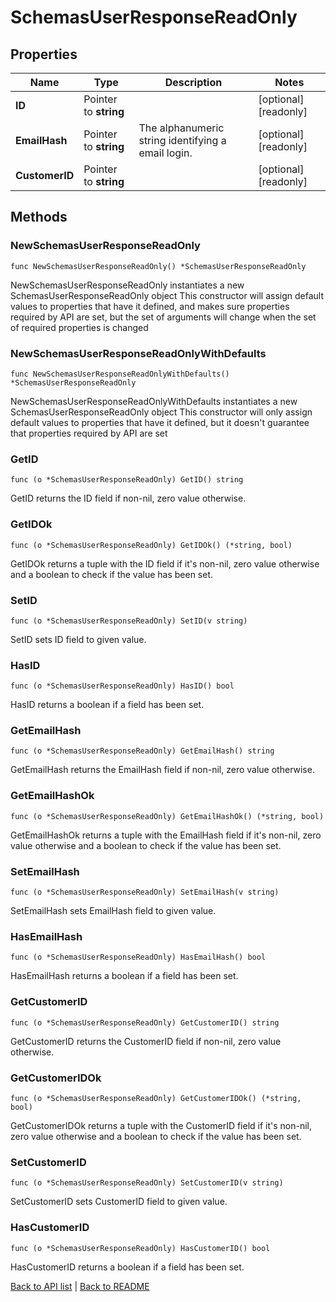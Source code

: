 # SchemasUserResponseReadOnly

## Properties

Name | Type | Description | Notes
------------ | ------------- | ------------- | -------------
**ID** | Pointer to **string** |  | [optional] [readonly] 
**EmailHash** | Pointer to **string** | The alphanumeric string identifying a email login. | [optional] [readonly] 
**CustomerID** | Pointer to **string** |  | [optional] [readonly] 

## Methods

### NewSchemasUserResponseReadOnly

`func NewSchemasUserResponseReadOnly() *SchemasUserResponseReadOnly`

NewSchemasUserResponseReadOnly instantiates a new SchemasUserResponseReadOnly object
This constructor will assign default values to properties that have it defined,
and makes sure properties required by API are set, but the set of arguments
will change when the set of required properties is changed

### NewSchemasUserResponseReadOnlyWithDefaults

`func NewSchemasUserResponseReadOnlyWithDefaults() *SchemasUserResponseReadOnly`

NewSchemasUserResponseReadOnlyWithDefaults instantiates a new SchemasUserResponseReadOnly object
This constructor will only assign default values to properties that have it defined,
but it doesn't guarantee that properties required by API are set

### GetID

`func (o *SchemasUserResponseReadOnly) GetID() string`

GetID returns the ID field if non-nil, zero value otherwise.

### GetIDOk

`func (o *SchemasUserResponseReadOnly) GetIDOk() (*string, bool)`

GetIDOk returns a tuple with the ID field if it's non-nil, zero value otherwise
and a boolean to check if the value has been set.

### SetID

`func (o *SchemasUserResponseReadOnly) SetID(v string)`

SetID sets ID field to given value.

### HasID

`func (o *SchemasUserResponseReadOnly) HasID() bool`

HasID returns a boolean if a field has been set.

### GetEmailHash

`func (o *SchemasUserResponseReadOnly) GetEmailHash() string`

GetEmailHash returns the EmailHash field if non-nil, zero value otherwise.

### GetEmailHashOk

`func (o *SchemasUserResponseReadOnly) GetEmailHashOk() (*string, bool)`

GetEmailHashOk returns a tuple with the EmailHash field if it's non-nil, zero value otherwise
and a boolean to check if the value has been set.

### SetEmailHash

`func (o *SchemasUserResponseReadOnly) SetEmailHash(v string)`

SetEmailHash sets EmailHash field to given value.

### HasEmailHash

`func (o *SchemasUserResponseReadOnly) HasEmailHash() bool`

HasEmailHash returns a boolean if a field has been set.

### GetCustomerID

`func (o *SchemasUserResponseReadOnly) GetCustomerID() string`

GetCustomerID returns the CustomerID field if non-nil, zero value otherwise.

### GetCustomerIDOk

`func (o *SchemasUserResponseReadOnly) GetCustomerIDOk() (*string, bool)`

GetCustomerIDOk returns a tuple with the CustomerID field if it's non-nil, zero value otherwise
and a boolean to check if the value has been set.

### SetCustomerID

`func (o *SchemasUserResponseReadOnly) SetCustomerID(v string)`

SetCustomerID sets CustomerID field to given value.

### HasCustomerID

`func (o *SchemasUserResponseReadOnly) HasCustomerID() bool`

HasCustomerID returns a boolean if a field has been set.


[Back to API list](../README.md#documentation-for-api-endpoints) | [Back to README](../README.md)
